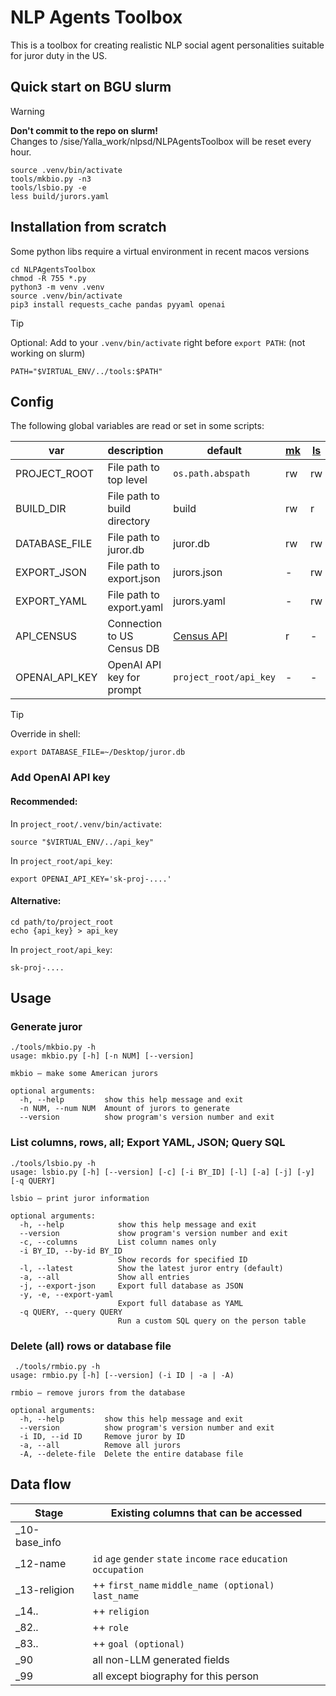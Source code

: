 # NLP Agents Toolbox

This is a toolbox for creating realistic NLP social agent 
personalities suitable for juror duty in the US.

## Quick start on BGU slurm
> [!WARNING]
> **Don't commit to the repo on slurm!**  
> Changes to /sise/Yalla_work/nlpsd/NLPAgentsToolbox will be reset every hour.

```
source .venv/bin/activate
tools/mkbio.py -n3
tools/lsbio.py -e
less build/jurors.yaml
```

## Installation from scratch

Some python libs require a virtual environment in recent macos versions 
```
cd NLPAgentsToolbox
chmod -R 755 *.py
python3 -m venv .venv
source .venv/bin/activate
pip3 install requests_cache pandas pyyaml openai
```

> [!TIP]
> Optional: Add to your `.venv/bin/activate` right before `export PATH`: (not working on slurm)
> ```
> PATH="$VIRTUAL_ENV/../tools:$PATH"
> ```

## Config

The following global variables are read or set in some scripts:

| var            | description                   | default                                 | [mk](tools/mkbio.py) | [ls](tools/lsbio.py) | [rm](tools/rmbio.py) | [db](stages/utils/dbcontroller.py) | [10](stages/_10-base_info.py) | [12](stages/_12-name.py)      | [99](stages/_99-biography.py)
|----------------|-------------------------------|-----------------------------------------|-------|-------|-------|--------------|---------------|---------------|--------------------|
| PROJECT_ROOT   | File path to top level        | `os.path.abspath`                       | rw    | rw    | rw    | -            | r             | r             | -                  |
| BUILD_DIR      | File path to build directory  | build                                   | rw    | r     | r     | -            | r             | -             | -                  |
| DATABASE_FILE  | File path to juror.db         | juror.db                                | rw    | rw    | rw    | r            | -             | -             | -                  |
| EXPORT_JSON    | File path to export.json      | jurors.json                             | -     | rw    | -     | -            | -             | -             | -                  |
| EXPORT_YAML    | File path to export.yaml      | jurors.yaml                             | -     | rw    | -     | -            | -             | -             | -                  |
| API_CENSUS     | Connection to US Census DB    | [Census API](https://api.census.gov/data/2020/dec/pl) | r     | -     | -     | -            | r             | -             | -                  |
| OPENAI_API_KEY | OpenAI API key for prompt     | `project_root/api_key`                  | -     | -     | -     | -            | -             | -             | r                  |

> [!TIP]
> Override in shell:
> ```
> export DATABASE_FILE=~/Desktop/juror.db
> ```

### Add OpenAI API key
#### Recommended:  
In ``project_root/.venv/bin/activate``:  
```
source "$VIRTUAL_ENV/../api_key"
```
In ``project_root/api_key``:  
```
export OPENAI_API_KEY='sk-proj-....'
```
  
#### Alternative:  
```
cd path/to/project_root
echo {api_key} > api_key
```
In ``project_root/api_key``:  
```
sk-proj-....
```

## Usage 

### Generate juror
```
./tools/mkbio.py -h     
usage: mkbio.py [-h] [-n NUM] [--version]

mkbio – make some American jurors

optional arguments:
  -h, --help         show this help message and exit
  -n NUM, --num NUM  Amount of jurors to generate
  --version          show program's version number and exit
```

### List columns, rows, all; Export YAML, JSON; Query SQL
```
./tools/lsbio.py -h
usage: lsbio.py [-h] [--version] [-c] [-i BY_ID] [-l] [-a] [-j] [-y] [-q QUERY]

lsbio – print juror information

optional arguments:
  -h, --help            show this help message and exit
  --version             show program's version number and exit
  -c, --columns         List column names only
  -i BY_ID, --by-id BY_ID
                        Show records for specified ID
  -l, --latest          Show the latest juror entry (default)
  -a, --all             Show all entries
  -j, --export-json     Export full database as JSON
  -y, -e, --export-yaml
                        Export full database as YAML
  -q QUERY, --query QUERY
                        Run a custom SQL query on the person table
```

### Delete (all) rows or database file
```
 ./tools/rmbio.py -h
usage: rmbio.py [-h] [--version] (-i ID | -a | -A)

rmbio – remove jurors from the database

optional arguments:
  -h, --help         show this help message and exit
  --version          show program's version number and exit
  -i ID, --id ID     Remove juror by ID
  -a, --all          Remove all jurors
  -A, --delete-file  Delete the entire database file
```

## Data flow 

| Stage | Existing columns that can be accessed |
|-|-|
| _10-base_info | |
| _12-name |  ``id`` ``age`` ``gender`` ``state`` ``income`` ``race`` ``education`` ``occupation`` |
| _13-religion | ++ ``first_name`` ``middle_name (optional)`` ``last_name`` |
| _14.. | ++ ``religion`` |
| _82.. | ++ ``role`` |
| _83.. | ++ ``goal (optional)`` |
| _90 | all non-LLM generated fields |
| _99 | all except biography for this person |
